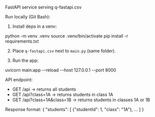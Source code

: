FastAPI service serving q-fastapi.csv

Run locally (Git Bash):

1. Install deps in a venv:

python -m venv .venv
source .venv/bin/activate
pip install -r requirements.txt

2. Place `q-fastapi.csv` next to `main.py` (same folder).

3. Run the app:

uvicorn main:app --reload --host 127.0.0.1 --port 8000

API endpoint:
- GET /api  -> returns all students
- GET /api?class=1A -> returns students in class 1A
- GET /api?class=1A&class=1B -> returns students in classes 1A or 1B

Response format:
{
  "students": [ {"studentId": 1, "class": "1A"}, ... ]
}
